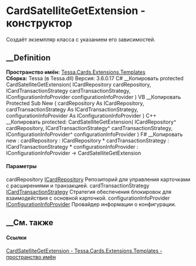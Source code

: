 # CardSatelliteGetExtension - конструктор
Создаёт экземпляр класса с указанием его зависимостей.
## __Definition
 **Пространство имён:**
[Tessa.Cards.Extensions.Templates](N_Tessa_Cards_Extensions_Templates.htm)  
 **Сборка:** Tessa (в Tessa.dll) Версия: 3.6.0.17
C# __Копировать
     protected CardSatelliteGetExtension(
    	ICardRepository cardRepository,
    	ICardTransactionStrategy cardTransactionStrategy,
    	IConfigurationInfoProvider configurationInfoProvider
    )
VB __Копировать
     Protected Sub New ( 
    	cardRepository As ICardRepository,
    	cardTransactionStrategy As ICardTransactionStrategy,
    	configurationInfoProvider As IConfigurationInfoProvider
    )
C++ __Копировать
     protected:
    CardSatelliteGetExtension(
    	ICardRepository^ cardRepository, 
    	ICardTransactionStrategy^ cardTransactionStrategy, 
    	IConfigurationInfoProvider^ configurationInfoProvider
    )
F# __Копировать
     new : 
            cardRepository : ICardRepository * 
            cardTransactionStrategy : ICardTransactionStrategy * 
            configurationInfoProvider : IConfigurationInfoProvider -> CardSatelliteGetExtension
#### Параметры
cardRepository [ICardRepository](T_Tessa_Cards_ICardRepository.htm)
    Репозиторий для управления карточками с расширениями и транзакцией.
cardTransactionStrategy
[ICardTransactionStrategy](T_Tessa_Cards_ComponentModel_ICardTransactionStrategy.htm)
    Стратегия обеспечения блокировок для взаимодействия с основной карточкой.
configurationInfoProvider
[IConfigurationInfoProvider](T_Tessa_Platform_Runtime_IConfigurationInfoProvider.htm)
    Провайдер информации о конфигурации.
##  __См. также
#### Ссылки
[CardSatelliteGetExtension -
](T_Tessa_Cards_Extensions_Templates_CardSatelliteGetExtension.htm)
[Tessa.Cards.Extensions.Templates - пространство
имён](N_Tessa_Cards_Extensions_Templates.htm)
